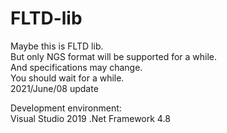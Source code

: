 # FLTD-lib

Maybe this is FLTD lib.  
But only NGS format will be supported for a while.  
And specifications may change.  
You should wait for a while.  
2021/June/08 update

Development environment:  
Visual Studio 2019
.Net Framework 4.8
